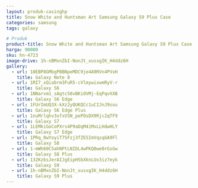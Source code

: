 ```yaml
---
layout: produk-casinghp
title: Snow White and Huntsman Art Samsung Galaxy S9 Plus Case
categories: samsung
tags: galaxy

# Produk
product-title: Snow White and Huntsman Art Samsung Galaxy S9 Plus Case
harga: 90000
sku: hn-4723
image-drive: 1h-nBMxnZbI-NonJt_xusxgIK_H4ddz6H
gallery:
  - url: 10EBP8GMbgPBBNpeMDC9je4A9RVn4PVxH
    title: Galaxy Note 8
  - url: 1RI7_xQiabrm3FuR5-cVlmywixwmRyV-r
    title: Galaxy S6
  - url: 1NNarvm1_sAgtc58vBKiOVMj-EqPqvXXB
    title: Galaxy S6 Edge
  - url: 1FUrImUQ3X-kXz2yQUKQCc1uCIJnJ9sou
    title: Galaxy S6 Edge Plus
  - url: 1nuMrlqhv3xfxVSN_pePOsDX9Rjc2qTF9
    title: Galaxy S7
  - url: 1LEMkiGoCoPXrs4P9aDqM41MxLLHdwHLY
    title: Galaxy S7 Edge
  - url: 1PRq_0wYoyiT7SFzj3fZESImVqsqGA9Fl
    title: Galaxy S8
  - url: 1-mWh60C5ahNPtLNIDL4wPKQ0we0rGsGw
    title: Galaxy S8 Plus
  - url: 132KzbsJerAIJgEipH5bXknLUx3iz7eyk
    title: Galaxy S9
  - url: 1h-nBMxnZbI-NonJt_xusxgIK_H4ddz6H
    title: Galaxy S9 Plus
---
```

